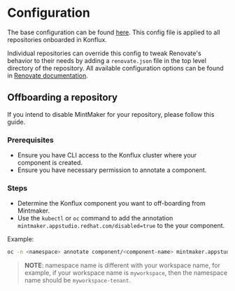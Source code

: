 # Configuration

The base configuration can be found [here](https://github.com/redhat-appstudio/infra-deployments/blob/main/components/mintmaker/base/renovate-config.yaml). This config file
is applied to all repositories onboarded in Konflux.

Individual repositories can override this config to tweak
Renovate's behavior to their needs by adding a `renovate.json`
file in the top level directory of the repository.
All available configuration options can be found in 
[Renovate documentation](https://docs.renovatebot.com/configuration-options/).

## Offboarding a repository

If you intend to disable MintMaker for your repository, please follow
this guide.

### Prerequisites

- Ensure you have CLI access to the Konflux cluster where your component is created.
- Ensure you have necessary permission to annotate a component.

### Steps

- Determine the Konflux component you want to off-boarding from Mintmaker.
- Use the `kubectl` or `oc` command to add the annotation `mintmaker.appstudio.redhat.com/disabled=true` to the your component.

Example:

```bash
oc -n <namespace> annotate component/<component-name> mintmaker.appstudio.redhat.com/disabled=true
```

> **NOTE**: namespace name is different with your workspace name, for example,
  if your workspace name is `myworkspace`, then the namespace name should be 
  `myworkspace-tenant`.
